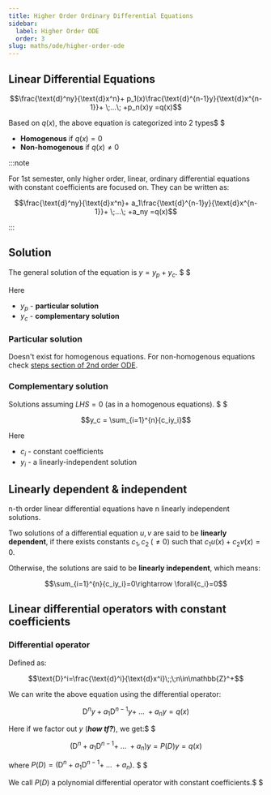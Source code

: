 ```yaml
---
title: Higher Order Ordinary Differential Equations
sidebar:
  label: Higher Order ODE
  order: 3
slug: maths/ode/higher-order-ode
---
```


## Linear Differential Equations

```math
\frac{\text{d}^ny}{\text{d}x^n}+
p_1(x)\frac{\text{d}^{n-1}y}{\text{d}x^{n-1}}+
\;...\;
+p_n(x)y
=q(x)
```

Based on $q(x)$, the above equation is categorized into 2 types$ $

- **Homogenous** if $q(x)=0$
- **Non-homogenous** if $q(x)\not=0$

:::note

For 1st semester, only higher order, linear, ordinary differential equations
with constant coefficients are focused on. They can be written as:

```math
\frac{\text{d}^ny}{\text{d}x^n}+
a_1\frac{\text{d}^{n-1}y}{\text{d}x^{n-1}}+
\;...\;
+a_ny
=q(x)
```

:::

## Solution

The general solution of the equation is $y=y_p+y_c$. $ $

Here

- $y_p$ - **particular solution**
- $y_c$ - **complementary solution**

### Particular solution

Doesn't exist for homogenous equations. For non-homogenous equations check
[steps section of 2nd order ODE](/maths/ode/second-order-ode#steps).

### Complementary solution

Solutions assuming $LHS=0$ (as in a homogenous equations). $ $

```math
y_c = \sum_{i=1}^{n}{c_iy_i}
```

Here

- $c_i$ - constant coefficients
- $y_i$ - a linearly-independent solution

## Linearly dependent & independent

n-th order linear differential equations have n linearly independent solutions.

Two solutions of a differential equation $u,v$ are said to be **linearly
dependent**, if there exists constants $c_1,c_2\;(\not=0)$ such that
$c_1u(x)+c_2v(x)=0$.

Otherwise, the solutions are said to be **linearly independent**, which means:

```math
\sum_{i=1}^{n}{c_iy_i}=0\rightarrow \forall{c_i}=0
```

## Linear differential operators with constant coefficients

### Differential operator

Defined as:

```math
\text{D}^i=\frac{\text{d}^i}{\text{d}x^i}\;;\;n\in\mathbb{Z}^+
```

We can write the above equation using the differential operator:

```math
\text{D}^ny+
a_1\text{D}^{n-1}y+
\;...\;
+a_ny
=q(x)
```

Here if we factor out $y$ (_**how tf?**_), we get:$ $

```math
(\text{D}^n+
a_1\text{D}^{n-1}+
\;...\;
+a_n
)y
=
P(D)y
=
q(x)
```

where $P(D)=(\text{D}^n+a_1\text{D}^{n-1}+\;...\;+a_n)$. $ $

We call $P(D)$ a polynomial differential operator with constant coefficients.$ $

